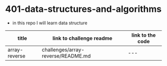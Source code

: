 # 401-data-structures-and-algorithms


- in this repo I will learn data structure 

title | link to challenge readme | link to the code
------| -------------------------| ----------------
array-reverse | challenges/array-reverse/README.md | ---